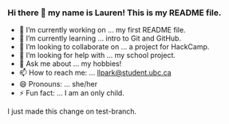 ### Hi there 👋 my name is Lauren! This is my README file.

- 🔭 I’m currently working on ... my first README file.
- 🌱 I’m currently learning ... intro to Git and GitHub.
- 👯 I’m looking to collaborate on ... a project for HackCamp.
- 🤔 I’m looking for help with ... my school project.
- 💬 Ask me about ... my hobbies!
- 📫 How to reach me: ... llpark@student.ubc.ca
- 😄 Pronouns: ... she/her
- ⚡ Fun fact: ... I am an only child.

I just made this change on test-branch.

<!--
**laurenspark/laurenspark** is a ✨ _special_ ✨ repository because its `README.md` (this file) appears on your GitHub profile.

Here are some ideas to get you started:

- 🔭 I’m currently working on ...
- 🌱 I’m currently learning ...
- 👯 I’m looking to collaborate on ...
- 🤔 I’m looking for help with ...
- 💬 Ask me about ...
- 📫 How to reach me: ...
- 😄 Pronouns: ...
- ⚡ Fun fact: ...
-->
